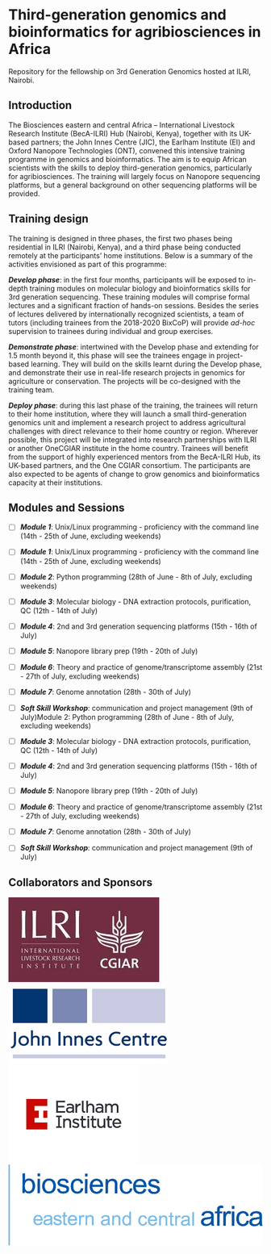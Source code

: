 # Third-generation genomics and bioinformatics for agribiosciences in Africa
Repository for the fellowship on 3rd Generation Genomics hosted at ILRI, Nairobi.

## Introduction
The Biosciences eastern and central Africa – International Livestock Research Institute (BecA-ILRI) Hub (Nairobi, Kenya), together with its UK-based partners; the John Innes Centre (JIC), the Earlham Institute (EI) and Oxford Nanopore Technologies (ONT), convened this intensive training programme in genomics and bioinformatics. The aim is to equip African scientists with the skills to deploy third-generation genomics, particularly for agribiosciences. The training will largely focus on Nanopore sequencing platforms, but a general background on other sequencing platforms will be provided.

## Training design
The training is designed in three phases, the first two phases being residential in ILRI (Nairobi, Kenya), and a third phase being conducted remotely at the participants’ home institutions. Below is a summary of the activities envisioned as part of this programme:

***Develop phase***: in the first four months, participants will be exposed to in-depth training modules on molecular biology and bioinformatics skills for 3rd generation sequencing. These training modules will comprise formal lectures and a significant fraction of hands-on sessions. Besides the series of lectures delivered by internationally recognized scientists, a team of tutors (including trainees from the 2018-2020 BixCoP) will provide _ad-hoc_ supervision to trainees during individual and group exercises.

***Demonstrate phase***: intertwined with the Develop phase and extending for 1.5 month beyond it, this phase will see the trainees engage in project-based learning. They will build on the skills learnt during the Develop phase, and demonstrate their use in real-life research projects in genomics for agriculture or conservation. The projects will be co-designed with the training team.

***Deploy phase***: during this last phase of the training, the trainees will return to their home institution, where they will launch a small third-generation genomics unit and implement a research project to address agricultural challenges with direct relevance to their home country or region. Wherever possible, this project will be integrated into research partnerships with ILRI or another OneCGIAR institute in the home country. Trainees will benefit from the support of highly experienced mentors from the BecA-ILRI Hub, its UK-based partners, and the One CGIAR consortium. The participants are also expected to be agents of change to grow genomics and bioinformatics capacity at their institutions.

## Modules and Sessions
- [ ] ***Module 1***: Unix/Linux programming - proficiency with the command line (14th - 25th of June, excluding weekends)

- [ ] ***Module 1***: Unix/Linux programming - proficiency with the command line (14th - 25th of June, excluding weekends)

- [ ] ***Module 2***: Python programming (28th of June - 8th of July, excluding weekends)

- [ ] ***Module 3***: Molecular biology - DNA extraction protocols, purification, QC (12th - 14th of July)

- [ ] ***Module 4***: 2nd and 3rd generation sequencing platforms (15th - 16th of July)

- [ ] ***Module 5***: Nanopore library prep (19th - 20th of July)

- [ ] ***Module 6***: Theory and practice of genome/transcriptome assembly (21st - 27th of July, excluding weekends)

- [ ] ***Module 7***: Genome annotation (28th - 30th of July)

- [ ] ***Soft Skill Workshop***: communication and project management (9th of July)Module 2: Python programming (28th of June - 8th of July, excluding weekends)

- [ ] ***Module 3***: Molecular biology - DNA extraction protocols, purification, QC (12th - 14th of July)

- [ ] ***Module 4***: 2nd and 3rd generation sequencing platforms (15th - 16th of July)

- [ ] ***Module 5***: Nanopore library prep (19th - 20th of July)

- [ ] ***Module 6***: Theory and practice of genome/transcriptome assembly (21st - 27th of July, excluding weekends)

- [ ] ***Module 7***: Genome annotation (28th - 30th of July)

- [ ] ***Soft Skill Workshop***: communication and project management (9th of July)
## Collaborators and Sponsors

![](https://github.com/ousodaniel/3rd-Generation-Genomics-Africa/blob/main/Images/ilri.jpeg) ![](https://github.com/ousodaniel/3rd-Generation-Genomics-Africa/blob/main/Images/jic.png) ![](https://github.com/ousodaniel/3rd-Generation-Genomics-Africa/blob/main/Images/earlham.png) ![](https://github.com/ousodaniel/3rd-Generation-Genomics-Africa/blob/main/Images/beca.jpg) 

